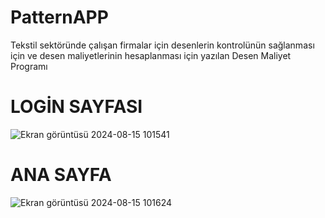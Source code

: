# PatternAPP
Tekstil sektöründe çalışan firmalar için desenlerin kontrolünün sağlanması için ve desen maliyetlerinin hesaplanması için yazılan Desen Maliyet Programı

# LOGİN SAYFASI
![Ekran görüntüsü 2024-08-15 101541](https://github.com/user-attachments/assets/816e26da-2488-43b4-9a40-c32ce9685666)
# ANA SAYFA
![Ekran görüntüsü 2024-08-15 101624](https://github.com/user-attachments/assets/00de5f9e-da18-4f0b-86b0-df150d30ba27)
